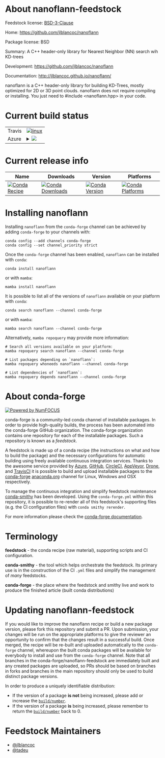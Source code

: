 About nanoflann-feedstock
=========================

Feedstock license: [BSD-3-Clause](https://github.com/conda-forge/nanoflann-feedstock/blob/main/LICENSE.txt)

Home: https://github.com/jlblancoc/nanoflann

Package license: BSD

Summary: A C++ header-only library for Nearest Neighbor (NN) search wih KD-trees

Development: https://github.com/jlblancoc/nanoflann

Documentation: http://jlblancoc.github.io/nanoflann/

nanoflann is a C++ header-only library for building KD-Trees, mostly optimized
for 2D or 3D point clouds. nanoflann does not require compiling or installing.
You just need to #include <nanoflann.hpp> in your code.


Current build status
====================


<table><tr>
    <td>Travis</td>
    <td>
      <a href="https://app.travis-ci.com/conda-forge/nanoflann-feedstock">
        <img alt="linux" src="https://img.shields.io/travis/com/conda-forge/nanoflann-feedstock/main.svg?label=Linux">
      </a>
    </td>
  </tr>
    
  <tr>
    <td>Azure</td>
    <td>
      <details>
        <summary>
          <a href="https://dev.azure.com/conda-forge/feedstock-builds/_build/latest?definitionId=4043&branchName=main">
            <img src="https://dev.azure.com/conda-forge/feedstock-builds/_apis/build/status/nanoflann-feedstock?branchName=main">
          </a>
        </summary>
        <table>
          <thead><tr><th>Variant</th><th>Status</th></tr></thead>
          <tbody><tr>
              <td>linux_64</td>
              <td>
                <a href="https://dev.azure.com/conda-forge/feedstock-builds/_build/latest?definitionId=4043&branchName=main">
                  <img src="https://dev.azure.com/conda-forge/feedstock-builds/_apis/build/status/nanoflann-feedstock?branchName=main&jobName=linux&configuration=linux%20linux_64_" alt="variant">
                </a>
              </td>
            </tr><tr>
              <td>linux_aarch64</td>
              <td>
                <a href="https://dev.azure.com/conda-forge/feedstock-builds/_build/latest?definitionId=4043&branchName=main">
                  <img src="https://dev.azure.com/conda-forge/feedstock-builds/_apis/build/status/nanoflann-feedstock?branchName=main&jobName=linux&configuration=linux%20linux_aarch64_" alt="variant">
                </a>
              </td>
            </tr><tr>
              <td>linux_ppc64le</td>
              <td>
                <a href="https://dev.azure.com/conda-forge/feedstock-builds/_build/latest?definitionId=4043&branchName=main">
                  <img src="https://dev.azure.com/conda-forge/feedstock-builds/_apis/build/status/nanoflann-feedstock?branchName=main&jobName=linux&configuration=linux%20linux_ppc64le_" alt="variant">
                </a>
              </td>
            </tr><tr>
              <td>osx_64</td>
              <td>
                <a href="https://dev.azure.com/conda-forge/feedstock-builds/_build/latest?definitionId=4043&branchName=main">
                  <img src="https://dev.azure.com/conda-forge/feedstock-builds/_apis/build/status/nanoflann-feedstock?branchName=main&jobName=osx&configuration=osx%20osx_64_" alt="variant">
                </a>
              </td>
            </tr><tr>
              <td>osx_arm64</td>
              <td>
                <a href="https://dev.azure.com/conda-forge/feedstock-builds/_build/latest?definitionId=4043&branchName=main">
                  <img src="https://dev.azure.com/conda-forge/feedstock-builds/_apis/build/status/nanoflann-feedstock?branchName=main&jobName=osx&configuration=osx%20osx_arm64_" alt="variant">
                </a>
              </td>
            </tr><tr>
              <td>win_64</td>
              <td>
                <a href="https://dev.azure.com/conda-forge/feedstock-builds/_build/latest?definitionId=4043&branchName=main">
                  <img src="https://dev.azure.com/conda-forge/feedstock-builds/_apis/build/status/nanoflann-feedstock?branchName=main&jobName=win&configuration=win%20win_64_" alt="variant">
                </a>
              </td>
            </tr>
          </tbody>
        </table>
      </details>
    </td>
  </tr>
</table>

Current release info
====================

| Name | Downloads | Version | Platforms |
| --- | --- | --- | --- |
| [![Conda Recipe](https://img.shields.io/badge/recipe-nanoflann-green.svg)](https://anaconda.org/conda-forge/nanoflann) | [![Conda Downloads](https://img.shields.io/conda/dn/conda-forge/nanoflann.svg)](https://anaconda.org/conda-forge/nanoflann) | [![Conda Version](https://img.shields.io/conda/vn/conda-forge/nanoflann.svg)](https://anaconda.org/conda-forge/nanoflann) | [![Conda Platforms](https://img.shields.io/conda/pn/conda-forge/nanoflann.svg)](https://anaconda.org/conda-forge/nanoflann) |

Installing nanoflann
====================

Installing `nanoflann` from the `conda-forge` channel can be achieved by adding `conda-forge` to your channels with:

```
conda config --add channels conda-forge
conda config --set channel_priority strict
```

Once the `conda-forge` channel has been enabled, `nanoflann` can be installed with `conda`:

```
conda install nanoflann
```

or with `mamba`:

```
mamba install nanoflann
```

It is possible to list all of the versions of `nanoflann` available on your platform with `conda`:

```
conda search nanoflann --channel conda-forge
```

or with `mamba`:

```
mamba search nanoflann --channel conda-forge
```

Alternatively, `mamba repoquery` may provide more information:

```
# Search all versions available on your platform:
mamba repoquery search nanoflann --channel conda-forge

# List packages depending on `nanoflann`:
mamba repoquery whoneeds nanoflann --channel conda-forge

# List dependencies of `nanoflann`:
mamba repoquery depends nanoflann --channel conda-forge
```


About conda-forge
=================

[![Powered by
NumFOCUS](https://img.shields.io/badge/powered%20by-NumFOCUS-orange.svg?style=flat&colorA=E1523D&colorB=007D8A)](https://numfocus.org)

conda-forge is a community-led conda channel of installable packages.
In order to provide high-quality builds, the process has been automated into the
conda-forge GitHub organization. The conda-forge organization contains one repository
for each of the installable packages. Such a repository is known as a *feedstock*.

A feedstock is made up of a conda recipe (the instructions on what and how to build
the package) and the necessary configurations for automatic building using freely
available continuous integration services. Thanks to the awesome service provided by
[Azure](https://azure.microsoft.com/en-us/services/devops/), [GitHub](https://github.com/),
[CircleCI](https://circleci.com/), [AppVeyor](https://www.appveyor.com/),
[Drone](https://cloud.drone.io/welcome), and [TravisCI](https://travis-ci.com/)
it is possible to build and upload installable packages to the
[conda-forge](https://anaconda.org/conda-forge) [anaconda.org](https://anaconda.org/)
channel for Linux, Windows and OSX respectively.

To manage the continuous integration and simplify feedstock maintenance
[conda-smithy](https://github.com/conda-forge/conda-smithy) has been developed.
Using the ``conda-forge.yml`` within this repository, it is possible to re-render all of
this feedstock's supporting files (e.g. the CI configuration files) with ``conda smithy rerender``.

For more information please check the [conda-forge documentation](https://conda-forge.org/docs/).

Terminology
===========

**feedstock** - the conda recipe (raw material), supporting scripts and CI configuration.

**conda-smithy** - the tool which helps orchestrate the feedstock.
                   Its primary use is in the construction of the CI ``.yml`` files
                   and simplify the management of *many* feedstocks.

**conda-forge** - the place where the feedstock and smithy live and work to
                  produce the finished article (built conda distributions)


Updating nanoflann-feedstock
============================

If you would like to improve the nanoflann recipe or build a new
package version, please fork this repository and submit a PR. Upon submission,
your changes will be run on the appropriate platforms to give the reviewer an
opportunity to confirm that the changes result in a successful build. Once
merged, the recipe will be re-built and uploaded automatically to the
`conda-forge` channel, whereupon the built conda packages will be available for
everybody to install and use from the `conda-forge` channel.
Note that all branches in the conda-forge/nanoflann-feedstock are
immediately built and any created packages are uploaded, so PRs should be based
on branches in forks and branches in the main repository should only be used to
build distinct package versions.

In order to produce a uniquely identifiable distribution:
 * If the version of a package **is not** being increased, please add or increase
   the [``build/number``](https://docs.conda.io/projects/conda-build/en/latest/resources/define-metadata.html#build-number-and-string).
 * If the version of a package **is** being increased, please remember to return
   the [``build/number``](https://docs.conda.io/projects/conda-build/en/latest/resources/define-metadata.html#build-number-and-string)
   back to 0.

Feedstock Maintainers
=====================

* [@jlblancoc](https://github.com/jlblancoc/)
* [@tadeu](https://github.com/tadeu/)

